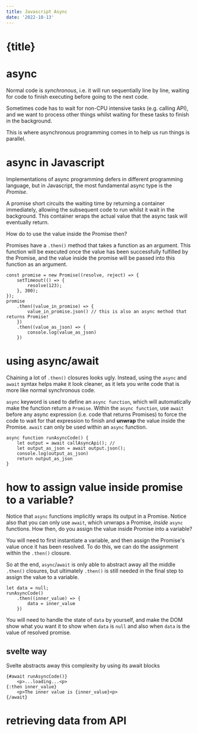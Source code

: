 ```yaml
---
title: Javascript Async
date: '2022-10-13'
---
```


<script>
    import GovtBalance from './components/GovtBalance.svelte'
</script>

# {title}

# async

Normal code is _synchronous_, i.e. it will run sequentially line by line, waiting for code to finish executing before going to the next code.

Sometimes code has to wait for non-CPU intensive tasks (e.g. calling API), and we want to process other things whilst waiting for these tasks to finish in the background.

This is where asynchronous programming comes in to help us run things is parallel.

# async in Javascript

Implementations of async programming defers in different programming language, but in Javascript, the most fundamental async type is the _Promise_.

A promise short circuits the waiting time by returning a container immediately, allowing the subsequent code to run whilst it wait in the background.
This container wraps the actual value that the async task will eventually return.

How do to use the value inside the Promise then?

Promises have a `.then()` method that takes a function as an argument.
This function will be executed once the value has been successfully fulfilled by the Promise, and the value inside the promise will be passed into this function as an argument.

```
const promise = new Promise((resolve, reject) => {
    setTimeout(() => {
        resolve(123);
    }, 300);
});
promise
    .then((value_in_promise) => {
        value_in_promise.json() // this is also an async method that returns Promise!
    })
    .then((value_as_json) => {
        console.log(value_as_json)
    })
```

# using async/await

Chaining a lot of `.then()` closures looks ugly.
Instead, using the `async` and `await` syntax helps make it look cleaner, as it lets you write code that is more like normal synchronous code.

`async` keyword is used to define an `async function`, which will automatically make the function return a `Promise`.
Within the `async function`, use `await` before any async expression (i.e. code that returns Promises) to force the code to wait for that expression to finish and **unwrap** the value inside the Promise.
`await` can only be used within an `async` function.

```
async function runAsyncCode() {
    let output = await callAsyncApi(); //
    let output_as_json = await output.json();
    console.log(output_as_json)
    return output_as_json
}
```

# how to assign value inside promise to a variable?

Notice that `async` functions implicitly wraps its output in a Promise.
Notice also that you can only use `await`, which unwraps a Promise, _inside_ `async` functions.
How then, do you assign the value inside Promise into a variable?

You will need to first instantiate a variable, and then assign the Promise's value once it has been resolved.
To do this, we can do the assignment within the `.then()` closure.

So at the end, `async`/`await` is only able to abstract away all the middle `.then()` closures, but ultimately `.then()` is still needed in the final step to assign the value to a variable.

```
let data = null;
runAsyncCode()
    .then((inner_value) => {
        data = inner_value
    })
```

You will need to handle the state of `data` by yourself, and make the DOM show what you want it to show when `data` is `null` and also when `data` is the value of resolved promise.

## svelte way

Svelte abstracts away this complexity by using its await blocks

```
{#await runAsyncCode()}
    <p>...loading...<p>
{:then inner_value}
    <p>The inner value is {inner_value}<p>
{/await}
```

# retrieving data from API

<GovtBalance/>
